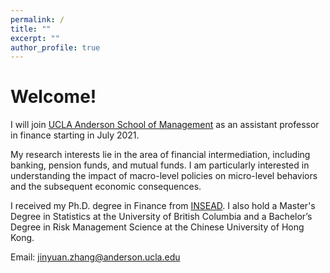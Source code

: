 ```yaml
---
permalink: /
title: ""
excerpt: ""
author_profile: true
---
```


# Welcome!

 I will join <a href="https://www.anderson.ucla.edu/faculty-and-research/finance" target="_blank">UCLA Anderson School of Management</a> as an assistant professor in finance starting in July 2021.  
 
 
My research interests lie in the area of financial intermediation, including banking, pension funds, and mutual funds. I am particularly interested in understanding the impact of macro-level policies on micro-level behaviors and the subsequent economic consequences.

<!-- 
<p style="text-align:justify">I am advised by Prof. <a href="https://faculty.insead.edu/joel-peress/home" target="_blank">Joel Peress</a>, Prof. <a href="https://sites.google.com/site/idrechsl/" target="_blank">Itamar Drechsler</a> ,  Prof. <a href="https://sites.google.com/site/johnkuongkcf/home" target="_blank">John Kuong</a>, and Prof. <a href="https://sites.google.com/site/guillaumevuillemey/home" target="_blank">Guillaume Vuillemey</a>.</p>
-->


I received my Ph.D. degree in Finance from <a href="https://www.insead.edu/faculty-research/academic-areas/finance" target="_blank">INSEAD</a>. I also hold a Master's Degree in Statistics at the University of British Columbia and a Bachelor’s Degree in Risk Management Science at the Chinese University of Hong Kong. 

Email: jinyuan.zhang@anderson.ucla.edu
 
 
<!-- 
---
# Recent News
* Oct 7, 2020: Revised draft [“JMP”](../files/JMP_Jinyuan.pdf)
* Jul 10, 2020:  Revised draft ["Flight to Bitcoin"](https://papers.ssrn.com/sol3/papers.cfm?abstract_id=3278469)
-->

